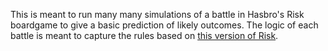 This is meant to run many many simulations of a battle in Hasbro's Risk boardgame to give a basic prediction of likely outcomes. The logic of each battle is meant to capture the rules based on [this version of Risk]([url](https://instructions.hasbro.com/api/download/B7404_en-us_Risk-Game.pdf)).
